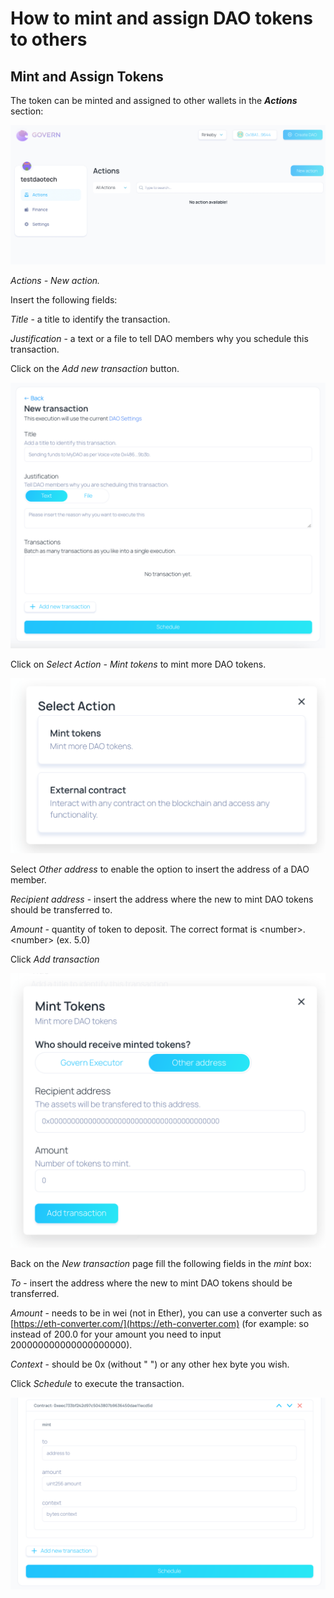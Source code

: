 # How to mint and assign DAO tokens to others

## Mint and Assign Tokens

The token can be minted and assigned to other wallets in the _**Actions**_ section:

!["Action" section on the left side menu ](<../../../.gitbook/assets/Schermata 2022-02-11 alle 10.09.01.png>)

_Actions - New action._&#x20;

Insert the following fields:

_Title_ - a title to identify the transaction.

_Justification_ - a text or a file to tell DAO members why you schedule this transaction.

Click on the _Add new transaction_ button.

![](<../../../.gitbook/assets/Screenshot 2022-02-10 at 10.56.42.png>)

Click on _Select Action - Mint tokens_ to mint more DAO tokens.

![](<../../../.gitbook/assets/Screenshot 2022-02-10 at 11.18.49.png>)

Select _Other address_ to enable the option to insert the address of a DAO member.

_Recipient address_ - insert the address where the new to mint DAO tokens should be transferred to.

_Amount -_ quantity of token to deposit. The correct format is \<number>.\<number> (ex. 5.0)

Click _Add transaction_

![](<../../../.gitbook/assets/Screenshot 2022-02-10 at 11.19.14.png>)

Back on the _New transaction_ page fill the following fields in the _mint_ box:

_To_ - insert the address where the new to mint DAO tokens should be transferred.

_Amount_ - needs to be in wei (not in Ether), you can use a converter such as [https://eth-converter.com/](https://eth-converter.com) (for example: so instead of 200.0 for your amount you need to input 200000000000000000000).

_Context_ - should be 0x (without " ") or any other hex byte you wish.

Click _Schedule_ to execute the transaction.

![](<../../../.gitbook/assets/Screenshot 2022-02-10 at 11.35.40.png>)

